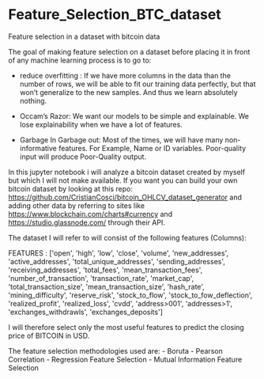 # Feature_Selection_BTC_dataset
Feature selection in a dataset with bitcoin data

The goal of making feature selection on a dataset before placing it in front of any machine learning process is to go to:
- reduce overfitting : 
    If we have more columns in the data than the number of rows, we will be able to fit our training data perfectly, 
    but that won’t generalize to the new samples. And thus we learn absolutely nothing.
    
- Occam’s Razor:
    We want our models to be simple and explainable. We lose explainability when we have a lot of features.
    
-  Garbage In Garbage out:
    Most of the times, we will have many non-informative features. 
    For Example, Name or ID variables. Poor-quality input will produce Poor-Quality output.
    
In this jupyter notebook i will analyze a bitcoin dataset created by myself but which I will not make available. If you want you can build your own bitcoin dataset by looking at this repo: https://github.com/CristianCosci/bitcoin_OHLCV_dataset_generator and adding other data by referring to sites like https://www.blockchain.com/charts#currency and https://studio.glassnode.com/ through their API.

The dataset I will refer to will consist of the following features (Columns):

FEATURES :  ['open', 'high', 'low', 'close', 'volume', 'new_addresses', 'active_addresses', 'total_unique_addresses', 'sending_addresses', 'receiving_addresses', 'total_fees', 'mean_transaction_fees', 'number_of_transaction', 'transaction_rate', 'market_cap', 'total_transaction_size', 'mean_transaction_size', 'hash_rate', 'mining_difficulty', 'reserve_risk', 'stock_to_flow', 'stock_to_fow_deflection', 'realized_profit', 'realized_loss', 'cvdd', 'address>001', 'addresses>1', 'exchanges_withdrawls', 'exchanges_deposits']

I will therefore select only the most useful features to predict the closing price of BITCOIN in USD.

The feature selection methodologies used are:
      - Boruta
      - Pearson Correlation
      - Regression Feature Selection
      - Mutual Information Feature Selection
